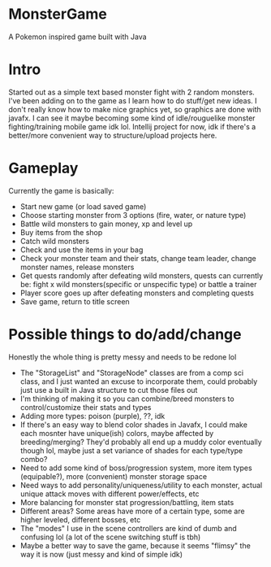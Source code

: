 # MonsterGame
A Pokemon inspired game built with Java

# Intro

Started out as a simple text based monster fight with 2 random monsters.
I've been adding on to the game as I learn how to do stuff/get new ideas.
I don't really know how to make nice graphics yet, so graphics are done with javafx.
I can see it maybe becoming some kind of idle/rouguelike monster fighting/training mobile game idk lol. 
Intellij project for now, idk if there's a better/more convenient way to structure/upload projects here.


# Gameplay

Currently the game is basically:
- Start new game (or load saved game)
- Choose starting monster from 3 options (fire, water, or nature type)
- Battle wild monsters to gain money, xp and level up
- Buy items from the shop
- Catch wild monsters
- Check and use the items in your bag
- Check your monster team and their stats, change team leader, change monster names, release monsters
- Get quests randomly after defeating wild monsters, quests can currently be: fight x wild monsters(specific or unspecific type) or battle a trainer
- Player score goes up after defeating monsters and completing quests
- Save game, return to title screen


# Possible things to do/add/change

Honestly the whole thing is pretty messy and needs to be redone lol
- The "StorageList" and "StorageNode" classes are from a comp sci class, and I just wanted an excuse to incorporate them,
   could probably just use a built in Java structure to cut those files out
- I'm thinking of making it so you can combine/breed monsters to control/customize their stats and types
- Adding more types: poison (purple), ??, idk
- If there's an easy way to blend color shades in Javafx, I could make each mosnter have unique(ish) colors, maybe affected by breeding/merging?
   They'd probably all end up a muddy color eventually though lol, maybe just a set variance of shades for each type/type combo?
- Need to add some kind of boss/progression system, more item types (equipable?), more (convenient) monster storage space
- Need ways to add personality/uniqueness/utility to each monster, actual unique attack moves with different power/effects, etc
- More balancing for monster stat progression/battling, item stats
- Different areas? Some areas have more of a certain type, some are higher leveled, different bosses, etc
- The "modes" I use in the scene controllers are kind of dumb and confusing lol (a lot of the scene switching stuff is tbh)
- Maybe a better way to save the game, because it seems "flimsy" the way it is now (just messy and kind of simple idk)
